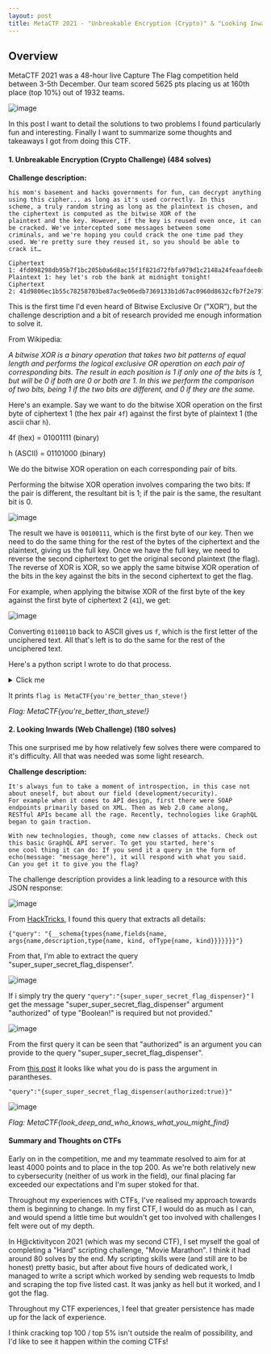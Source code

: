 ```yaml
---
layout: post
title: MetaCTF 2021 - "Unbreakable Encryption (Crypto)" & "Looking Inwards (Web) Challenge Write-ups"
---
```


<h2>Overview</h2>

MetaCTF 2021 was a 48-hour live Capture The Flag competition held between 3-5th December. Our team scored 5625 pts placing us at 160th place (top 10%) out of 1932 teams.

![image](https://user-images.githubusercontent.com/44827973/144810240-b34e0fe3-3c95-4f91-b142-a3a0749e9770.png)

In this post I want to detail the solutions to two problems I found particularly fun and interesting. Finally I want to summarize some thoughts and takeaways I got from doing this CTF.

<!--more-->

<h4>1. Unbreakable Encryption (Crypto Challenge) (484 solves)</h4>

<strong>Challenge description:</strong>
```There is a form of truly unbreakable encryption: the one time pad. Nobody, not Russia, not China, and not even Steve, who lives in
his mom's basement and hacks governments for fun, can decrypt anything using this cipher... as long as it's used correctly. In this
scheme, a truly random string as long as the plaintext is chosen, and the ciphertext is computed as the bitwise XOR of the
plaintext and the key. However, if the key is reused even once, it can be cracked. We've intercepted some messages between some
criminals, and we're hoping you could crack the one time pad they used. We're pretty sure they reused it, so you should be able to
crack it…

Ciphertext 1: 4fd098298db95b7f1bc205b0a6d8ac15f1f821d72fbfa979d1c2148a24feaafdee8d3108e8ce29c3ce1291
Plaintext 1: hey let's rob the bank at midnight tonight!
Ciphertext 2: 41d9806ec1b55c78258703be87ac9e06edb7369133b1d67ac0960d8632cfb7f2e7974e0ff3c536c1871b
```

This is the first time I'd even heard of Bitwise Exclusive Or ("XOR"), but the challenge description and a bit of research provided me enough information to solve it.

From Wikipedia:

*A bitwise XOR is a binary operation that takes two bit patterns of equal length and performs the logical exclusive OR
operation on each pair of corresponding bits.
The result in each position is 1 if only one of the bits is 1, but will be 0 if both are 0 or both are 1.
In this we perform the comparison of two bits, being 1 if the two bits are different, and 0 if they are the same.*

Here's an example. Say we want to do the bitwise XOR operation on the first byte of ciphertext 1 (the hex pair `4f`) against the first byte of plaintext 1 (the ascii char `h`).

4f (hex) = 01001111 (binary)

h (ASCII) = 01101000 (binary)

We do the bitwise XOR operation on each corresponding pair of bits.

Performing the bitwise XOR operation involves comparing the two bits: If the pair is different, the resultant bit is 1; if the pair is the same, the resultant bit is 0.

![image](https://user-images.githubusercontent.com/44827973/145190352-a0f4537a-773b-4727-924d-e1b70d6b4dca.png)

The result we have is `00100111`, which is the first byte of our key.
Then we need to do the same thing for the rest of the bytes of the ciphertext and the plaintext, giving us the full key.
Once we have the full key, we need to reverse the second ciphertext to get the original second plaintext (the flag). The reverse of XOR is XOR, so we apply the same bitwise XOR operation of the bits in the key against the bits in the second ciphertext to get the flag.

For example, when applying the bitwise XOR of the first byte of the key against the first byte of ciphertext 2 (`41`), we get:

![image](https://user-images.githubusercontent.com/44827973/145190567-cced4eef-0873-43d2-a885-88316ffdcb67.png)

Converting `01100110` back to ASCII gives us `f`, which is the first letter of the unciphered text. All that's left is to do the same for the rest of the unciphered text.

Here's a python script I wrote to do that process.

<details>
  <summary>Click me</summary>
  
```python3
#!/usr/bin/env python3
import math
import re

'''
Steps:

The given ciphertext is in hex, and the plaintext is in ascii obviously.

1. convert the ciphertext to decimals
2. convert the plaintext chars to decimals
3. do bitwise exclusive OR operation to find the characters making up the key
4. use the key to perform another exclusive OR operation against the second ciphertext (XOR is reversible) to get the flag

'''

# 1. convert the ciphertext to decimal list

s = "4fd098298db95b7f1bc205b0a6d8ac15f1f821d72fbfa979d1c2148a24feaafdee8d3108e8ce29c3ce1291"

# first separate the ciphertext to individual hex characters
hex_chars = re.findall('..',s)

cipher_dec = []

# then convert the hex characters to decimals, stored in cipher_dec
for i in range(len(hex_chars)):
	cipher_dec.append(int(hex_chars[i],16))

# 2. convert the plaintext to decimal list

string = "hey let's rob the bank at midnight tonight!"

plaintext_dec = []

for i in string:
	plaintext_dec.append(ord(i))

# 3. do bitwise exclusive OR operation to find the characters making up the key

key = []

# the bin(cipher_dec[i] ^ plaintext_dec[i]) function returns binary characters. We need to change back to decimal
for i in range(0,43):

	key.append(bin(cipher_dec[i] ^ plaintext_dec[i]))

# changing back to decimal. Then we have the key
key_dec = []

for i in key:
	key_dec.append(int(i,2))

# 4. use the key to perform another exclusive OR operation against the second ciphertext (XOR is reversible) to get the flag

# the second ciphertext which we are trying to decrypt
s2 = "41d9806ec1b55c78258703be87ac9e06edb7369133b1d67ac0960d8632cfb7f2e7974e0ff3c536c1871b"

# again split into hex characters
hex_chars2 = re.findall('..',s2)

#convert from hex to decimal
cipher_dec2 = []

for i in range(len(hex_chars2)):
	cipher_dec2.append(int(hex_chars2[i],16))

# do bitwise XOR for each character in the key with each character in the second ciphertext
unciphered = []

for i in range(0,42):
	unciphered.append(bin(key_dec[i] ^ cipher_dec2[i]))

text = []

# (chr(int(i,2))) converts binary > decimal > ascii chars
for i in unciphered:
	text.append(chr(int(i,2)))

flag = "".join(text)

print(flag)

  ```
</details>

It prints `flag is MetaCTF{you're_better_than_steve!}`

*Flag: MetaCTF{you're_better_than_steve!}*

<h4>2. Looking Inwards (Web Challenge) (180 solves)</h4>

This one surprised me by how relatively few solves there were compared to it's difficulty. All that was needed was some light research.

<strong>Challenge description:</strong>
```
It's always fun to take a moment of introspection, in this case not about oneself, but about our field (development/security).
For example when it comes to API design, first there were SOAP endpoints primarily based on XML. Then as Web 2.0 came along,
RESTful APIs became all the rage. Recently, technologies like GraphQL began to gain traction.

With new technologies, though, come new classes of attacks. Check out this basic GraphQL API server. To get you started, here's
one cool thing it can do: If you send it a query in the form of echo(message: "message_here"), it will respond with what you said.
Can you get it to give you the flag?
```

The challenge description provides a link leading to a resource with this JSON response:

![image](https://user-images.githubusercontent.com/44827973/144930798-e953cf6d-c4b1-43e2-b868-6a2d3e56f85b.png)

From [HackTricks](https://book.hacktricks.xyz/pentesting/pentesting-web/graphql#query-__schema-types-name-fields-name), I found this query that extracts all details:

`{"query": "{__schema{types{name,fields{name, args{name,description,type{name, kind, ofType{name, kind}}}}}}}"}`

From that, I'm able to extract the query "super_super_secret_flag_dispenser".

![image](https://user-images.githubusercontent.com/44827973/144931279-0b215670-57b8-485c-9ebb-741cf389a0b4.png)

If i simply try the query `"query":"{super_super_secret_flag_dispenser}"` I get the message "super_super_secret_flag_dispenser\" argument \"authorized\" of type \"Boolean!\" is required but not provided."

![image](https://user-images.githubusercontent.com/44827973/144931367-60b64f4a-743e-48fd-8c62-b77c43dccb2d.png)

From the first query it can be seen that "authorized" is an argument you can provide to the query "super_super_secret_flag_dispenser".

From [this post](https://stackoverflow.com/questions/69465830/graphql-query-error-message-argument-is-required-but-it-was-not-provided) it looks like what you do is pass the argument in parantheses.

`"query":"{super_super_secret_flag_dispenser(authorized:true)}"`

![image](https://user-images.githubusercontent.com/44827973/144931470-48889455-89d5-43fe-9906-3821e2f3fadd.png)

*Flag: MetaCTF{look_deep_and_who_knows_what_you_might_find}*

<h4>Summary and Thoughts on CTFs</h4>

Early on in the competition, me and my teammate resolved to aim for at least 4000 points and to place in the top 200.
As we're both relatively new to cybersecurity (neither of us work in the field), our final placing far exceeded our expectations and I'm super stoked for that.

Throughout my experiences with CTFs, I've realised my approach towards them is beginning to change. In my first CTF, I would do as much as I can, and would spend a little time but wouldn't get too involved with challenges I felt were out of my depth.

In H@cktivitycon 2021 (which was my second CTF), I set myself the goal of completing a "Hard" scripting challenge, "Movie Marathon". I think it had around 80 solves by the end. My scripting skills were (and still are to be honest) pretty basic, but after about five hours of dedicated work, I managed to write a script which worked by sending web requests to Imdb and scraping the top five listed cast. It was janky as hell but it worked, and I got the flag.

Throughout my CTF experiences, I feel that greater persistence has made up for the lack of experience.

I think cracking top 100 / top 5% isn't outside the realm of possibility, and I'd like to see it happen within the coming CTFs!
